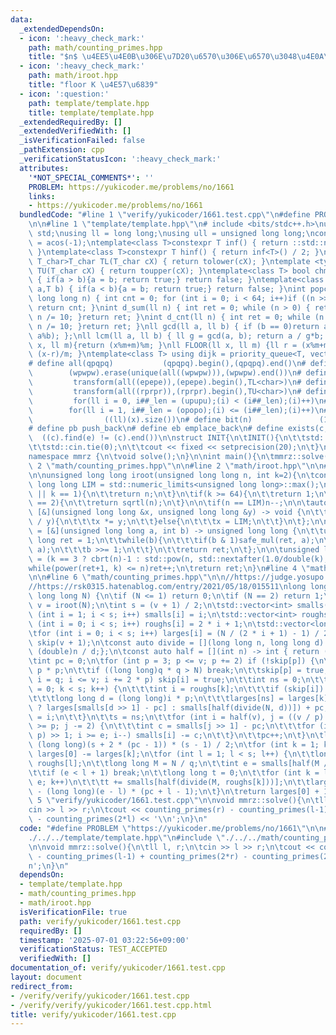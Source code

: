 ```yaml
---
data:
  _extendedDependsOn:
  - icon: ':heavy_check_mark:'
    path: math/counting_primes.hpp
    title: "$n$ \u4EE5\u4E0B\u306E\u7D20\u6570\u306E\u6570\u3048\u4E0A\u3052"
  - icon: ':heavy_check_mark:'
    path: math/iroot.hpp
    title: "floor K \u4E57\u6839"
  - icon: ':question:'
    path: template/template.hpp
    title: template/template.hpp
  _extendedRequiredBy: []
  _extendedVerifiedWith: []
  _isVerificationFailed: false
  _pathExtension: cpp
  _verificationStatusIcon: ':heavy_check_mark:'
  attributes:
    '*NOT_SPECIAL_COMMENTS*': ''
    PROBLEM: https://yukicoder.me/problems/no/1661
    links:
    - https://yukicoder.me/problems/no/1661
  bundledCode: "#line 1 \"verify/yukicoder/1661.test.cpp\"\n#define PROBLEM \"https://yukicoder.me/problems/no/1661\"\
    \n\n#line 1 \"template/template.hpp\"\n# include <bits/stdc++.h>\nusing namespace\
    \ std;\nusing ll = long long;\nusing ull = unsigned long long;\nconst double pi\
    \ = acos(-1);\ntemplate<class T>constexpr T inf() { return ::std::numeric_limits<T>::max();\
    \ }\ntemplate<class T>constexpr T hinf() { return inf<T>() / 2; }\ntemplate <typename\
    \ T_char>T_char TL(T_char cX) { return tolower(cX); }\ntemplate <typename T_char>T_char\
    \ TU(T_char cX) { return toupper(cX); }\ntemplate<class T> bool chmin(T& a,T b)\
    \ { if(a > b){a = b; return true;} return false; }\ntemplate<class T> bool chmax(T&\
    \ a,T b) { if(a < b){a = b; return true;} return false; }\nint popcnt(unsigned\
    \ long long n) { int cnt = 0; for (int i = 0; i < 64; i++)if ((n >> i) & 1)cnt++;\
    \ return cnt; }\nint d_sum(ll n) { int ret = 0; while (n > 0) { ret += n % 10;\
    \ n /= 10; }return ret; }\nint d_cnt(ll n) { int ret = 0; while (n > 0) { ret++;\
    \ n /= 10; }return ret; }\nll gcd(ll a, ll b) { if (b == 0)return a; return gcd(b,\
    \ a%b); };\nll lcm(ll a, ll b) { ll g = gcd(a, b); return a / g*b; };\nll MOD(ll\
    \ x, ll m){return (x%m+m)%m; }\nll FLOOR(ll x, ll m) {ll r = (x%m+m)%m; return\
    \ (x-r)/m; }\ntemplate<class T> using dijk = priority_queue<T, vector<T>, greater<T>>;\n\
    # define all(qpqpq)           (qpqpq).begin(),(qpqpq).end()\n# define UNIQUE(wpwpw)\
    \        (wpwpw).erase(unique(all((wpwpw))),(wpwpw).end())\n# define LOWER(epepe)\
    \         transform(all((epepe)),(epepe).begin(),TL<char>)\n# define UPPER(rprpr)\
    \         transform(all((rprpr)),(rprpr).begin(),TU<char>)\n# define rep(i,upupu)\
    \         for(ll i = 0, i##_len = (upupu);(i) < (i##_len);(i)++)\n# define reps(i,opopo)\
    \        for(ll i = 1, i##_len = (opopo);(i) <= (i##_len);(i)++)\n# define len(x)\
    \                ((ll)(x).size())\n# define bit(n)               (1LL << (n))\n\
    # define pb push_back\n# define eb emplace_back\n# define exists(c, e)       \
    \  ((c).find(e) != (c).end())\n\nstruct INIT{\n\tINIT(){\n\t\tstd::ios::sync_with_stdio(false);\n\
    \t\tstd::cin.tie(0);\n\t\tcout << fixed << setprecision(20);\n\t}\n}INIT;\n\n\
    namespace mmrz {\n\tvoid solve();\n}\n\nint main(){\n\tmmrz::solve();\n}\n#line\
    \ 2 \"math/counting_primes.hpp\"\n\n#line 2 \"math/iroot.hpp\"\n\n#line 5 \"math/iroot.hpp\"\
    \n\nunsigned long long iroot(unsigned long long n, int k=2){\n\tconstexpr unsigned\
    \ long long LIM = std::numeric_limits<unsigned long long>::max();\n\tif(n <= 1\
    \ || k == 1){\n\t\treturn n;\n\t}\n\tif(k >= 64){\n\t\treturn 1;\n\t}\n\tif(k\
    \ == 2){\n\t\treturn sqrtl(n);\n\t}\n\n\tif(n == LIM)n--;\n\n\tauto safe_mul =\
    \ [&](unsigned long long &x, unsigned long long &y) -> void {\n\t\tif(x <= LIM\
    \ / y){\n\t\t\tx *= y;\n\t\t}else{\n\t\t\tx = LIM;\n\t\t}\n\t};\n\n\tauto power\
    \ = [&](unsigned long long a, int b) -> unsigned long long {\n\t\tunsigned long\
    \ long ret = 1;\n\t\twhile(b){\n\t\t\tif(b & 1)safe_mul(ret, a);\n\t\t\tsafe_mul(a,\
    \ a);\n\t\t\tb >>= 1;\n\t\t}\n\t\treturn ret;\n\t};\n\n\tunsigned long long ret\
    \ = (k == 3 ? cbrt(n)-1 : std::pow(n, std::nextafter(1.0/double(k), 0.0)));\n\t\
    while(power(ret+1, k) <= n)ret++;\n\treturn ret;\n}\n#line 4 \"math/counting_primes.hpp\"\
    \n\n#line 6 \"math/counting_primes.hpp\"\n\n//https://judge.yosupo.jp/submission/61551\n\
    //https://rsk0315.hatenablog.com/entry/2021/05/18/015511\nlong long counting_primes(const\
    \ long long N) {\n\tif (N <= 1) return 0;\n\tif (N == 2) return 1;\n\tconst int\
    \ v = iroot(N);\n\tint s = (v + 1) / 2;\n\tstd::vector<int> smalls(s);\n\tfor\
    \ (int i = 1; i < s; i++) smalls[i] = i;\n\tstd::vector<int> roughs(s);\n\tfor\
    \ (int i = 0; i < s; i++) roughs[i] = 2 * i + 1;\n\tstd::vector<long long> larges(s);\n\
    \tfor (int i = 0; i < s; i++) larges[i] = (N / (2 * i + 1) - 1) / 2;\n\tstd::vector<bool>\
    \ skip(v + 1);\n\tconst auto divide = [](long long n, long long d) -> int { return\
    \ (double)n / d;};\n\tconst auto half = [](int n) -> int { return (n - 1) >> 1;};\n\
    \tint pc = 0;\n\tfor (int p = 3; p <= v; p += 2) if (!skip[p]) {\n\t\tint q =\
    \ p * p;\n\t\tif ((long long)q * q > N) break;\n\t\tskip[p] = true;\n\t\tfor (int\
    \ i = q; i <= v; i += 2 * p) skip[i] = true;\n\t\tint ns = 0;\n\t\tfor (int k\
    \ = 0; k < s; k++) {\n\t\t\tint i = roughs[k];\n\t\t\tif (skip[i]) continue;\n\
    \t\t\tlong long d = (long long)i * p;\n\t\t\tlarges[ns] = larges[k] - (d <= v\
    \ ? larges[smalls[d >> 1] - pc] : smalls[half(divide(N, d))]) + pc;\n\t\t\troughs[ns++]\
    \ = i;\n\t\t}\n\t\ts = ns;\n\t\tfor (int i = half(v), j = ((v / p) - 1) | 1; j\
    \ >= p; j -= 2) {\n\t\t\tint c = smalls[j >> 1] - pc;\n\t\t\tfor (int e = (j *\
    \ p) >> 1; i >= e; i--) smalls[i] -= c;\n\t\t}\n\t\tpc++;\n\t}\n\tlarges[0] +=\
    \ (long long)(s + 2 * (pc - 1)) * (s - 1) / 2;\n\tfor (int k = 1; k < s; k++)\
    \ larges[0] -= larges[k];\n\tfor (int l = 1; l < s; l++) {\n\t\tlong long q =\
    \ roughs[l];\n\t\tlong long M = N / q;\n\t\tint e = smalls[half(M / q)] - pc;\n\
    \t\tif (e < l + 1) break;\n\t\tlong long t = 0;\n\t\tfor (int k = l + 1; k <=\
    \ e; k++)\n\t\t\tt += smalls[half(divide(M, roughs[k]))];\n\t\tlarges[0] += t\
    \ - (long long)(e - l) * (pc + l - 1);\n\t}\n\treturn larges[0] + 1;\n}\n#line\
    \ 5 \"verify/yukicoder/1661.test.cpp\"\n\nvoid mmrz::solve(){\n\tll l, r;\n\t\
    cin >> l >> r;\n\tcout << counting_primes(r) - counting_primes(l-1) + counting_primes(2*r)\
    \ - counting_primes(2*l) << '\\n';\n}\n"
  code: "#define PROBLEM \"https://yukicoder.me/problems/no/1661\"\n\n#include \"\
    ./../../template/template.hpp\"\n#include \"./../../math/counting_primes.hpp\"\
    \n\nvoid mmrz::solve(){\n\tll l, r;\n\tcin >> l >> r;\n\tcout << counting_primes(r)\
    \ - counting_primes(l-1) + counting_primes(2*r) - counting_primes(2*l) << '\\\
    n';\n}\n"
  dependsOn:
  - template/template.hpp
  - math/counting_primes.hpp
  - math/iroot.hpp
  isVerificationFile: true
  path: verify/yukicoder/1661.test.cpp
  requiredBy: []
  timestamp: '2025-07-01 03:22:56+09:00'
  verificationStatus: TEST_ACCEPTED
  verifiedWith: []
documentation_of: verify/yukicoder/1661.test.cpp
layout: document
redirect_from:
- /verify/verify/yukicoder/1661.test.cpp
- /verify/verify/yukicoder/1661.test.cpp.html
title: verify/yukicoder/1661.test.cpp
---
```

